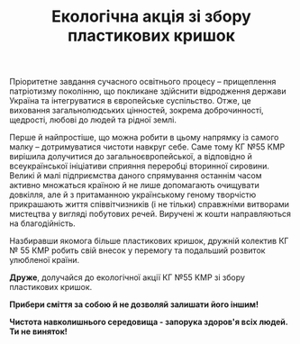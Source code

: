 ﻿---
title: Екологічна акція зі збору пластикових кришок
---

Пріоритетне завдання сучасного освітнього процесу – прищеплення патріотизму поколінню, що покликане здійснити відродження держави Україна та інтегруватися в європейське суспільство. Отже, це виховання загальнолюдських цінностей, зокрема доброчинності, щедрості, любові до людей та рідної землі.

Перше й найпростіше, що можна робити в цьому напрямку із самого малку – дотримуватися чистоти навкруг себе. Саме тому КГ №55 КМР вирішила долучитися до загальноєвропейської, а відповідно й всеукраїнської ініціативи сприяння переробці вторинної сировини. Великі й малі підприємства даного спрямування останнім часом активно множаться країною й не лише допомагають очищувати довкілля, але й з притаманною українському геному творчістю прикрашають життя співвітчизників (і не тільки) справжніми витворами мистецтва у вигляді побутових речей. Виручені ж кошти направляються на благодійність.

Назбиравши якомога більше пластикових кришок, дружній колектив КГ № 55 КМР робить свій внесок у перемогу та подальший розвиток улюбленої країни.

**Друже**, долучайся до екологічної акції КГ №55 КМР зі збору пластикових кришок.

**Прибери сміття за собою й не дозволяй залишати його іншим!**

**Чистота навколишнього середовища - запорука здоров'я всіх людей. Ти не виняток!**

<youtube id="jIssdzHcVyg" />
